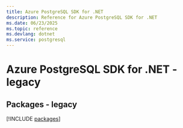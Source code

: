 ```yaml
---
title: Azure PostgreSQL SDK for .NET
description: Reference for Azure PostgreSQL SDK for .NET
ms.date: 06/23/2025
ms.topic: reference
ms.devlang: dotnet
ms.service: postgresql
---
```

# Azure PostgreSQL SDK for .NET - legacy
## Packages - legacy
[!INCLUDE [packages](postgresql-index.md)]